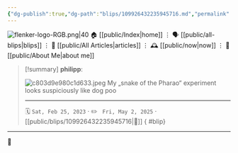```yaml
---
{"dg-publish":true,"dg-path":"blips/109926432235945716.md","permalink":"/blips/109926432235945716/","title":"philipp on mastodon @ 2023-02-25"}
---
```



<div class="transclusion internal-embed is-loaded"><div class="markdown-embed">




![flenker-logo-RGB.png|40](/img/user/attachments/flenker-logo-RGB.png)
🏠 [[public/Index\|home]]  ⋮ 🗣️ [[public/all-blips\|blips]] ⋮  📝 [[public/All Articles\|articles]]  ⋮ 🕰️ [[public/now\|now]] ⋮ 🪪 [[public/About Me\|about me]]


</div></div>


> [!summary] **philipp**:
>
> ![c803d9e980c1d633.jpeg](/img/user/attachments/c803d9e980c1d633.jpeg)
> My „snake of the Pharao“ experiment looks suspiciously like dog poo
> - - -
>
> 🗓️ <code>Sat, Feb 25, 2023</code>  · ✏️ <code> Fri, May 2, 2025</code>  · [[public/blips/109926432235945716\|🔗]]
{ #blip}


- - -

 👾
